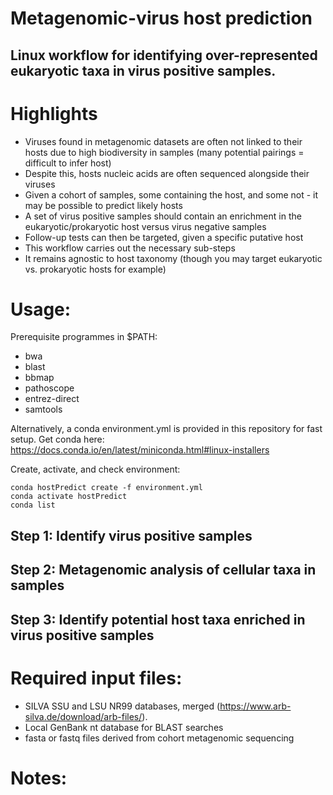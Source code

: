 # Metagenomic-virus host prediction

## Linux workflow for identifying over-represented eukaryotic taxa in virus positive samples.

# Highlights
- Viruses found in metagenomic datasets are often not linked to their hosts due to high biodiversity in samples (many potential pairings = difficult to infer host)
- Despite this, hosts nucleic acids are often sequenced alongside their viruses
- Given a cohort of samples, some containing the host, and some not - it may be possible to predict likely hosts
- A set of virus positive samples should contain an enrichment in the eukaryotic/prokaryotic host versus virus negative samples
- Follow-up tests can then be targeted, given a specific putative host
- This workflow carries out the necessary sub-steps
- It remains agnostic to host taxonomy (though you may target eukaryotic vs. prokaryotic hosts for example) 

# Usage:

Prerequisite programmes in $PATH:
- bwa
- blast
- bbmap
- pathoscope
- entrez-direct
- samtools

Alternatively, a conda environment.yml is provided in this repository for fast setup.
Get conda here:
https://docs.conda.io/en/latest/miniconda.html#linux-installers

Create, activate, and check environment:
```
conda hostPredict create -f environment.yml
conda activate hostPredict
conda list
```

## Step 1: Identify virus positive samples

## Step 2: Metagenomic analysis of cellular taxa in samples

## Step 3: Identify potential host taxa enriched in virus positive samples

# Required input files:
- SILVA SSU and LSU NR99 databases, merged (https://www.arb-silva.de/download/arb-files/). 
- Local GenBank nt database for BLAST searches
- fasta or fastq files derived from cohort metagenomic sequencing


# Notes:



